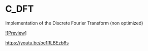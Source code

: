# C_DFT
Implementation of the Discrete Fourier Transform (non optimized)

[![Preview]](https://www.youtube.com/watch?v=dQw4w9WgXcQ)


https://youtu.be/oe1RLBEzb6s
